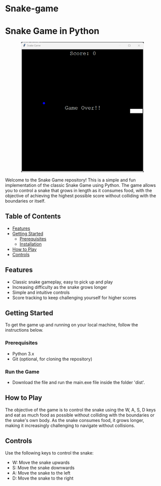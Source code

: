 # Snake-game

# Snake Game in Python

<p align="center">
  <img src="image.png" alt="Snake Game" width="400">
</p>

Welcome to the Snake Game repository! This is a simple and fun implementation of the classic Snake Game using Python. The game allows you to control a snake that grows in length as it consumes food, with the objective of achieving the highest possible score without colliding with the boundaries or itself.

## Table of Contents

- [Features](#features)
- [Getting Started](#getting-started)
  - [Prerequisites](#prerequisites)
  - [Installation](#installation)
- [How to Play](#how-to-play)
- [Controls](#controls)
  

## Features

- Classic snake gameplay, easy to pick up and play
- Increasing difficulty as the snake grows longer
- Simple and intuitive controls
- Score tracking to keep challenging yourself for higher scores

## Getting Started

To get the game up and running on your local machine, follow the instructions below.

### Prerequisites

- Python 3.x
- Git (optional, for cloning the repository)

### Run the Game

- Download the file and run the main.exe file inside the folder 'dist'.

## How to Play

The objective of the game is to control the snake using the W, A, S, D keys and eat as much food as possible without colliding with the boundaries or the snake's own body. As the snake consumes food, it grows longer, making it increasingly challenging to navigate without collisions.

## Controls

Use the following keys to control the snake:

- W: Move the snake upwards
- S: Move the snake downwards
- A: Move the snake to the left
- D: Move the snake to the right


